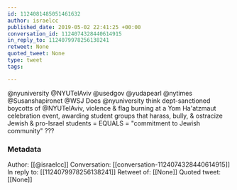 ```yaml
---
id: 1124081485051461632
author: israelcc
published_date: 2019-05-02 22:41:25 +00:00
conversation_id: 1124074328440614915
in_reply_to: 1124079978256138241
retweet: None
quoted_tweet: None
type: tweet
tags:

---
```


@nyuniversity @NYUTelAviv @usedgov @yudapearl @nytimes @Susanshapironet @WSJ Does @nyuniversity think dept-sanctioned boycotts of @NYUTelAviv, violence &amp; flag burning at a Yom Ha'atzmaut celebration event, awarding student groups that harass, bully, &amp; ostracize Jewish &amp; pro-Israel students = EQUALS = "commitment to Jewish community" ???

### Metadata

Author: [[@israelcc]]
Conversation: [[conversation-1124074328440614915]]
In reply to: [[1124079978256138241]]
Retweet of: [[None]]
Quoted tweet: [[None]]
